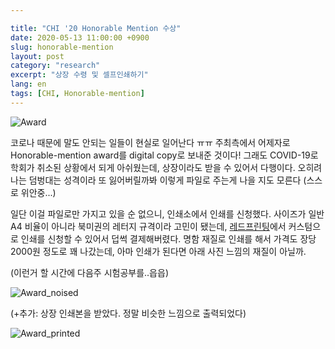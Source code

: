 ```yaml
---

title: "CHI '20 Honorable Mention 수상"
date: 2020-05-13 11:00:00 +0900
slug: honorable-mention
layout: post
category: "research"
excerpt: "상장 수령 및 셀프인쇄하기"
lang: en
tags: [CHI, Honorable-mention]
---
```


![Award](/images/posts/honorable_mention.jpg)

코로나 때문에 말도 안되는 일들이 현실로 일어난다 ㅠㅠ 주최측에서 어제자로 Honorable-mention award를 digital copy로 보내준 것이다! 그래도 COVID-19로 학회가 취소된 상황에서 되게 아쉬웠는데, 상장이라도 받을 수 있어서 다행이다. 오히려 나는 덤벙대는 성격이라 또 잃어버릴까봐 이렇게 파일로 주는게 나을 지도 모른다 (스스로 위안중...)

일단 이걸 파일로만 가지고 있을 순 없으니, 인쇄소에서 인쇄를 신청했다. 사이즈가 일반 A4 비율이 아니라 북미권의 레터지 규격이라 고민이 됐는데, [레드프린팅](https://www.redprinting.co.kr/ko)에서 커스텀으로 인쇄를 신청할 수 있어서 덥썩 결제해버렸다. 명함 재질로 인쇄를 해서 가격도 장당 2000원 정도로 꽤 나갔는데, 아마 인쇄가 된다면 아래 사진 느낌의 재질이 아닐까.

(이런거 할 시간에 다음주 시험공부를..읍읍)

![Award_noised](./images/posts/honorable_mention_noise.jpg)

(+추가: 상장 인쇄본을 받았다. 정말 비슷한 느낌으로 출력되었다)

![Award_printed](./images/posts/honorable_mention_printed.jpg)